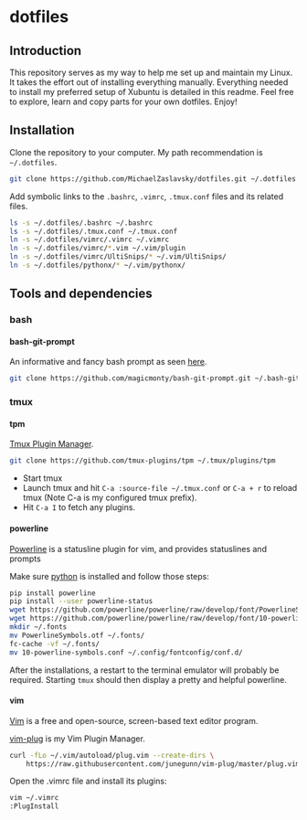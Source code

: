 # dotfiles
## Introduction
This repository serves as my way to help me set up and maintain my Linux.
It takes the effort out of installing everything manually.
Everything needed to install my preferred setup of Xubuntu is detailed in this readme.
Feel free to explore, learn and copy parts for your own dotfiles. Enjoy!

## Installation
Clone the repository to your computer.
My path recommendation is `~/.dotfiles`.

```bash
git clone https://github.com/MichaelZaslavsky/dotfiles.git ~/.dotfiles
```

Add symbolic links to the `.bashrc`, `.vimrc`, `.tmux.conf` files and its related files.

```bash
ls -s ~/.dotfiles/.bashrc ~/.bashrc
ls -s ~/.dotfiles/.tmux.conf ~/.tmux.conf
ln -s ~/.dotfiles/vimrc/.vimrc ~/.vimrc
ln -s ~/.dotfiles/vimrc/*.vim ~/.vim/plugin
ln -s ~/.dotfiles/vimrc/UltiSnips/* ~/.vim/UltiSnips/
ln -s ~/.dotfiles/pythonx/* ~/.vim/pythonx/
```

## Tools and dependencies
### bash
#### bash-git-prompt
An informative and fancy bash prompt as seen [here](https://github.com/magicmonty/bash-git-prompt).

```bash
git clone https://github.com/magicmonty/bash-git-prompt.git ~/.bash-git-prompt --depth=1
```

### tmux
#### tpm

[Tmux Plugin Manager](https://github.com/tmux-plugins/tpm).

```bash
git clone https://github.com/tmux-plugins/tpm ~/.tmux/plugins/tpm
```

- Start tmux
- Launch tmux and hit `C-a :source-file ~/.tmux.conf` or `C-a + r` to reload tmux (Note C-a is my configured tmux prefix).
- Hit `C-a I` to fetch any plugins.

#### powerline
[Powerline](https://github.com/powerline/powerline) is a statusline plugin for vim, and provides statuslines and prompts

Make sure [python](https://www.python.org) is installed and follow those steps:

```bash
pip install powerline
pip install --user powerline-status
wget https://github.com/powerline/powerline/raw/develop/font/PowerlineSymbols.otf
wget https://github.com/powerline/powerline/raw/develop/font/10-powerline-symbols.conf
mkdir ~/.fonts
mv PowerlineSymbols.otf ~/.fonts/
fc-cache -vf ~/.fonts/
mv 10-powerline-symbols.conf ~/.config/fontconfig/conf.d/
```

After the installations, a restart to the terminal emulator will probably be required.
Starting `tmux` should then display a pretty and helpful powerline.

#### vim
[Vim](https://en.wikipedia.org/wiki/Vim_(text_editor)) is a free and open-source, screen-based text editor program.

[vim-plug](https://github.com/junegunn/vim-plug) is my Vim Plugin Manager.

```bash
curl -fLo ~/.vim/autoload/plug.vim --create-dirs \
    https://raw.githubusercontent.com/junegunn/vim-plug/master/plug.vim
```

Open the .vimrc file and install its plugins:

```bash
vim ~/.vimrc
:PlugInstall
```
